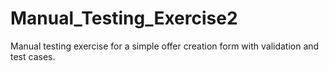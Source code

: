 # Manual_Testing_Exercise2
Manual testing exercise for a simple offer creation form with validation and test cases.
